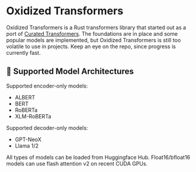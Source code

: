 # Oxidized Transformers

Oxidized Transformers is a Rust transformers library that started out as
a port of [Curated Transformers](https://github.com/explosion/curated-transformers/tree/main).
The foundations are in place and some popular models are implemented, but
Oxidized Transformers is still too volatile to use in projects. Keep an eye
on the repo, since progress is currently fast.

## 🧰 Supported Model Architectures

Supported encoder-only models:

- ALBERT
- BERT
- RoBERTa
- XLM-RoBERTa

Supported decoder-only models:

- GPT-NeoX
- Llama 1/2

All types of models can be loaded from Huggingface Hub. Float16/bfloat16
models can use flash attention v2 on recent CUDA GPUs.